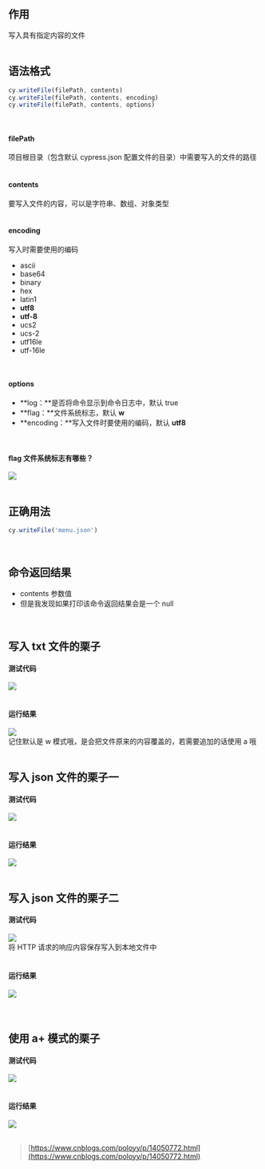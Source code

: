 
## 作用
写入具有指定内容的文件  
 

## 语法格式

```javascript
cy.writeFile(filePath, contents)
cy.writeFile(filePath, contents, encoding)
cy.writeFile(filePath, contents, options)
```
 

#### filePath
项目根目录（包含默认 cypress.json 配置文件的目录）中需要写入的文件的路径  
 

#### contents
要写入文件的内容，可以是字符串、数组、对象类型  
 

#### encoding
写入时需要使用的编码

- ascii
- base64
- binary
- hex
- latin1
- **utf8**
- **utf-8**
- ucs2
- ucs-2
- utf16le
- utf-16le

 

#### options

- **log：**是否将命令显示到命令日志中，默认 true
- **flag：**文件系统标志，默认 **w**
- **encoding：**写入文件时要使用的编码，默认 **utf8**

 

#### flag 文件系统标志有哪些？
![](https://img2020.cnblogs.com/blog/1896874/202011/1896874-20201128103732840-1525623897.png)  
 

## 正确用法

```javascript
cy.writeFile('menu.json')
```
 

## 命令返回结果

- contents 参数值
- 但是我发现如果打印该命令返回结果会是一个 null

 

## 写入 txt 文件的栗子

#### 测试代码
![](https://img2020.cnblogs.com/blog/1896874/202011/1896874-20201128105021449-907451818.png)  
 

#### 运行结果
![](https://img2020.cnblogs.com/blog/1896874/202011/1896874-20201128105026831-1466473393.png)  
记住默认是 w 模式哦，是会把文件原来的内容覆盖的，若需要追加的话使用 a 哦  
 

## 写入 json 文件的栗子一

#### 测试代码
![](https://img2020.cnblogs.com/blog/1896874/202011/1896874-20201128105911995-1499059451.png)  
 

#### 运行结果
![](https://img2020.cnblogs.com/blog/1896874/202011/1896874-20201128105920109-1038819744.png)  
 

## 写入 json 文件的栗子二

#### 测试代码
![](https://img2020.cnblogs.com/blog/1896874/202011/1896874-20201128105948879-869228096.png)  
将 HTTP 请求的响应内容保存写入到本地文件中  
 

#### 运行结果

#### ![](https://img2020.cnblogs.com/blog/1896874/202011/1896874-20201128110004162-1623625001.png)
 

## 使用 a+ 模式的栗子

#### 测试代码
![](https://img2020.cnblogs.com/blog/1896874/202011/1896874-20201128112825960-1072553469.png)  
 

#### 运行结果
![](https://img2020.cnblogs.com/blog/1896874/202011/1896874-20201128112831389-863695901.png)  
 
> [https://www.cnblogs.com/poloyy/p/14050772.html](https://www.cnblogs.com/poloyy/p/14050772.html)

